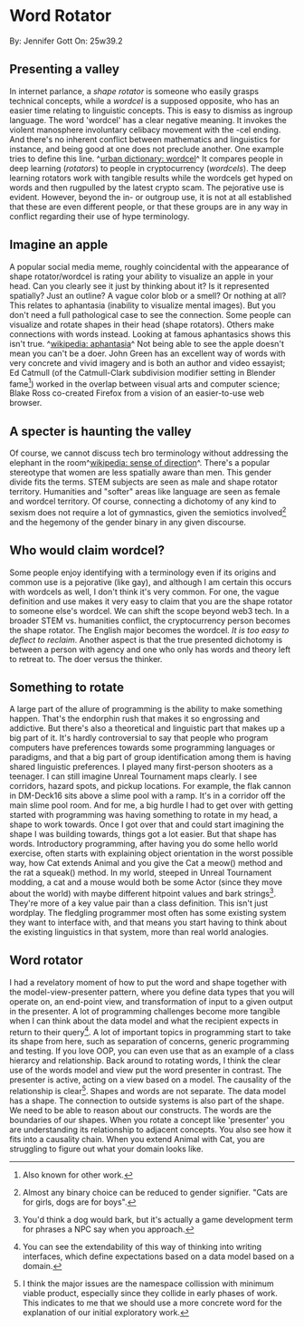 # Word Rotator
By: Jennifer Gott
On: 25w39.2

## Presenting a valley
In internet parlance, a _shape rotator_ is someone who easily grasps technical concepts, while a _wordcel_ is a supposed opposite, who has an easier time relating to linguistic concepts.
This is easy to dismiss as ingroup language. The word 'wordcel' has a clear negative meaning. It invokes the violent manosphere involuntary celibacy movement with the -cel ending.
And there's no inherent conflict between mathematics and linguistics for instance, and being good at one does not preclude another.
One example tries to define this line. ^[urban dictionary: wordcel](https://www.urbandictionary.com/define.php?term=wordcel)^ It compares people in deep learning (_rotators_) to people in cryptocurrency (_wordcels_). The deep learning rotators work with tangible results while the wordcels get hyped on words and then rugpulled by the latest crypto scam. The pejorative use is evident.
However, beyond the in- or outgroup use, it is not at all established that these are even different people, or that these groups are in any way in conflict regarding their use of hype terminology.

## Imagine an apple
A popular social media meme, roughly coincidental with the appearance of shape rotator/wordcel is rating your ability to visualize an apple in your head. Can you clearly see it just by thinking about it? Is it represented spatially? Just an outline? A vague color blob or a smell? Or nothing at all?
This relates to aphantasia (inability to visualize mental images). But you don't need a full pathological case to see the connection. Some people can visualize and rotate shapes in their head (shape rotators). Others make connections with words instead.
Looking at famous aphantasics shows this isn't true. ^[wikipedia: aphantasia](https://en.wikipedia.org/wiki/Aphantasia)^ Not being able to see the apple doesn't mean you can't be a doer. John Green has an excellent way of words with very concrete and vivid imagery and is both an author and video essayist; Ed Catmull (of the Catmull-Clark subdivision modifier setting in Blender fame[^pixar]) worked in the overlap between visual arts and computer science; Blake Ross co-created Firefox from a vision of an easier-to-use web browser.

## A specter is haunting the valley
Of course, we cannot discuss tech bro terminology without addressing the elephant in the room^[wikipedia: sense of direction](https://en.wikipedia.org/wiki/Sense_of_direction#Gender_differences_in_self-evaluation_of_sense_of_direction)^. There's a popular stereotype that women are less spatially aware than men. This gender divide fits the terms. STEM subjects are seen as male and shape rotator territory. Humanities and "softer" areas like language are seen as female and wordcel territory.
Of course, connecting a dichotomy of any kind to sexism does not require a lot of gymnastics, given the semiotics involved[^choice] and the hegemony of the gender binary in any given discourse.

## Who would claim wordcel?
Some people enjoy identifying with a terminology even if its origins and common use is a pejorative (like gay), and although I am certain this occurs with wordcels as well, I don't think it's very common. For one, the vague definition and use makes it very easy to claim that you are the shape rotator to someone else's wordcel. We can shift the scope beyond web3 tech. In a broader STEM vs. humanities conflict, the cryptocurrency person becomes the shape rotator. The English major becomes the wordcel. *It is too easy to deflect to reclaim*.
Another aspect is that the true presented dichotomy is between a person with agency and one who only has words and theory left to retreat to. The doer versus the thinker.

## Something to rotate
A large part of the allure of programming is the ability to make something happen. That's the endorphin rush that makes it so engrossing and addictive. But there's also a theoretical and linguistic part that makes up a big part of it. It's hardly controversial to say that people who program computers have preferences towards some programming languages or paradigms, and that a big part of group identification among them is having shared linguistic preferences.
I played many first-person shooters as a teenager. I can still imagine Unreal Tournament maps clearly. I see corridors, hazard spots, and pickup locations. For example, the flak cannon in DM-Deck16 sits above a slime pool with a ramp. It's in a corridor off the main slime pool room.
And for me, a big hurdle I had to get over with getting started with programming was having something to rotate in my head, a shape to work towards. Once I got over that and could start imagining the shape I was building towards, things got a lot easier. But that shape has words.
Introductory programming, after having you do some hello world exercise, often starts with explaining object orientation in the worst possible way, how Cat extends Animal and you give the Cat a meow() method and the rat a squeak() method.
In my world, steeped in Unreal Tournament modding, a cat and a mouse would both be some Actor (since they move about the world) with maybe different hitpoint values and bark strings[^bark]. They're more of a key value pair than a class definition.
This isn't just wordplay.
The fledgling programmer most often has some existing system they want to interface with, and that means you start having to think about the existing linguistics in that system, more than real world analogies.

## Word rotator
I had a revelatory moment of how to put the word and shape together with the model-view-presenter pattern, where you define data types that you will operate on, an end-point view, and transformation of input to a given output in the presenter. A lot of programming challenges become more tangible when I can think about the data model and what the recipient expects in return to their query[^interface].
A lot of important topics in programming start to take its shape from here, such as separation of concerns, generic programming and testing. If you love OOP, you can even use that as an example of a class hierarcy and relationship.
Back around to rotating words, I think the clear use of the words model and view put the word presenter in contrast. The presenter is active, acting on a view based on a model. The causality of the relationship is clear[^mvp].
Shapes and words are not separate. The data model has a shape. The connection to outside systems is also part of the shape. We need to be able to reason about our constructs. The words are the boundaries of our shapes. When you rotate a concept like 'presenter' you are understanding its relationship to adjacent concepts. You also see how it fits into a causality chain. When you extend Animal with Cat, you are struggling to figure out what your domain looks like.

[^pixar]: Also known for other work.
[^choice]: Almost any binary choice can be reduced to gender signifier. "Cats are for girls, dogs are for boys".
[^bark]: You'd think a dog would bark, but it's actually a game development term for phrases a NPC say when you approach.
[^interface]: You can see the extendability of this way of thinking into writing interfaces, which define expectations based on a data model based on a domain.
[^mvp]: I think the major issues are the namespace collission with minimum viable product, especially since they collide in early phases of work. This indicates to me that we should use a more concrete word for the explanation of our initial exploratory work.